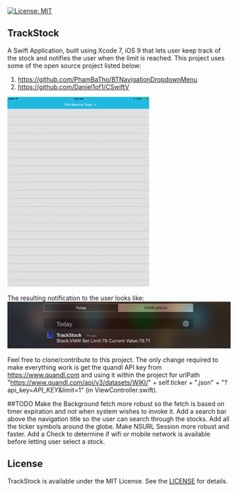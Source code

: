 [![License: MIT](https://img.shields.io/badge/license-MIT-blue.svg?style=flat)](https://github.com/arjunkchr/TrackStock/blob/master/LICENSE)

## TrackStock
A Swift Application, built using Xcode 7, iOS 9 that lets user keep track of the stock and notifies the user when the limit is reached. This project uses some of the open source project listed below:
  1.  https://github.com/PhamBaTho/BTNavigationDropdownMenu
  2.  https://github.com/Daniel1of1/CSwiftV

![alt tag](https://github.com/arjunkchr/TrackStock/blob/master/Assets/Demo.gif)

The resulting notification to the user looks like:
![alt tag](https://github.com/arjunkchr/TrackStock/blob/master/Assets/Notification.png)

Feel free to clone/contribute to this project. The only change required to make everything work is get the quandl API key from https://www.quandl.com and using it within the project for urlPath "https://www.quandl.com/api/v3/datasets/WIKI/" + self.ticker + ".json" + "?api_key=*API_KEY*&limit=1" (in ViewController.swift).

##TODO
Make the Background fetch more robust so the fetch is based on timer expiration and not when system wishes to invoke it.
Add a search bar above the navigation title so the user can search through the stocks.
Add all the ticker symbols around the globe.
Make NSURL Session more robust and faster.
Add a Check to determine if wifi or mobile network is available before letting user select a stock.



## License
TrackStock is available under the MIT License. See the [LICENSE](https://github.com/arjunkchr/TrackStock/blob/master/LICENSE) for details.

